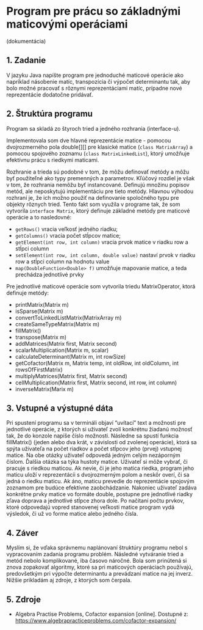 # Program pre prácu so základnými maticovými operáciami
(dokumentácia)

## 1. Zadanie
V jazyku Java napíšte program pre jednoduché maticové operácie ako napríklad násobenie matíc, transpozícia či výpočet determinantu tak, aby bolo možné pracovať s rôznymi reprezentáciami matíc, prípadne nové reprezentácie dodatočne pridávať.

## 2.  Štruktúra programu
Program sa skladá zo štyroch tried a jedného rozhrania (interface-u).

Implementovala som dve hlavné reprezentácie matice - pomocou dvojrozmerného pola double[][] pre klasické matice (`class MatrixArray`) a pomocou spojového zoznamu (`class MatrixLinkedList`), ktorý umožňuje efektívnu prácu s riedkymi maticami. 

Rozhranie a trieda sú podobné v tom, že môžu definovať metódy a môžu byť použiteľné ako typy premenných a parametrov. Kľúčový rozdiel je však v tom, že rozhrania nemôžu byť instancované. Definujú množinu popisov metód, ale neposkytujú implementáciu pre tieto metódy. Hlavnou výhodou rozhraní je, že ich možno použiť na definovanie spoločného typu pre objekty rôznych tried. Tento fakt som využila v programe tak, že som vytvorila `interface Matrix`, ktorý definuje základné metódy pre maticové operácie a to nasledovné:
- `getRows()` vracia veľkosť jedného riadku;
- `getColumns()` vracia počet stĺpcov matice;
- `getElement(int row, int column)` vracia prvok matice v riadku row a stĺpci column
- `setElement(int row, int column, double value)` nastaví prvok v riadku row a stĺpci column na hodnotu value
- `map(DoubleFunction<Double> f)` umožňuje mapovanie matice, a teda prechádza jednotlivé prvky 

Pre jednotlivé maticové operácie som vytvorila triedu MatrixOperator, ktorá definuje metódy:
- printMatrix(Matrix m) 
- isSparse(Matrix m)
- convertToLinkedListMatrix(MatrixArray m)
- createSameTypeMatrix(Matrix m)
- fillMatrix()
- transpose(Matrix m)
- addMatrices(Matrix first, Matrix second)
- scalarMultiplication(Matrix m, scalar)
- calculateDeterminant(Matrix m, int rowSize)
- getCofactor(Matrix m, Matrix temp, int oldRow, int oldColumn, int rowsOfFirstMatrix)
- multiplyMatrices(Matrix first, Matrix second)
- cellMultiplication(Matrix first, Matrix second, int row, int column)
- inverseMatrix(Marix m)

## 3. Vstupné a výstupné dáta
Pri spustení programu sa v termináli objaví “uvítací” text a možnosti pre jednotlivé operácie, z ktorých si uživateľ zvolí konkrétnu žiadanú možnosť tak, že do konzole napíše číslo možnosti. Následne sa spustí funkcia fillMatrix() (jeden alebo dva krát, v závislosti od zvolenej operácie), ktorá sa spýta uživateľa na počet riadkov a počet stĺpcov jeho (prvej) vstupnej matice. Na obe otázky uživateľ odpovedá jedným celým nezáporným číslom.
Ďalšia otázka sa týka hustoty matice. Uživateľ si môže vybrať, či pracuje s riedkou maticou. Ak nevie, či je jeho matica riedka, program jeho maticu uloží v reprezentácii s dvojrozmerným polom a neskôr overí, či sa jedná o riedku maticu. Ak áno, maticu prevedie do reprezentácie spojovým zoznamom pre budúce efektívne zaobchádzanie.
Nakoniec uživateľ zadáva konkrétne prvky matice vo formáte double, postupne pre jednotlivé riadky zľava doprava a jednotlivé stĺpce zhora dole. Po načítaní počtu prvkov, ktoré odpovedajú vopred stanovenej veľkosti matice program vydá výsledok, či už vo forme matice alebo jedného čísla.

## 4. Záver
Myslím si, že vďaka správnemu naplánovaní štruktúry programu nebol s vypracovaním zadania programu problém. Následné vytváranie tried a metód nebolo komplikované, iba časovo náročné. Bola som prinútená si znova zopakovať algoritmy, ktoré sa pri maticových operáciach používajú, predovšetkým pri výpočte determinantu a prevádzaní matice na jej inverz. 
Nižšie prikladám aj zdroje, z ktorých som čerpala.

## 5. Zdroje
- Algebra Practise Problems, Cofactor expansion [online]. Dostupné z: https://www.algebrapracticeproblems.com/cofactor-expansion/



